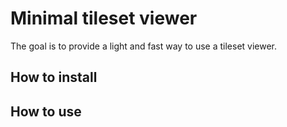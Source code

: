 # Minimal tileset viewer 

The goal is to provide a light and fast way to use a tileset viewer. 

## How to install


## How to use 